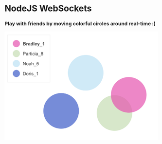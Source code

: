# NodeJS WebSockets

### Play with friends by moving colorful circles around real-time :)

![png](img/circles.png)